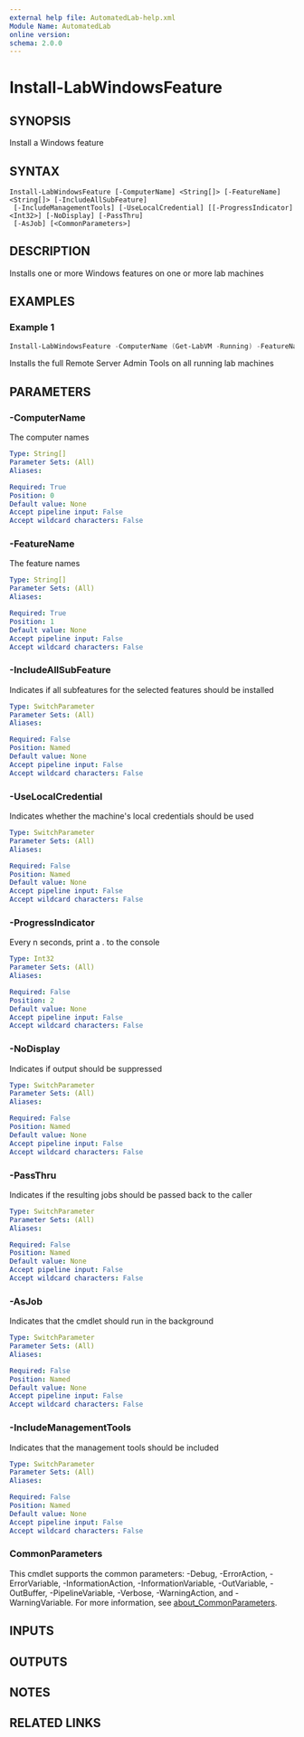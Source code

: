 ```yaml
---
external help file: AutomatedLab-help.xml
Module Name: AutomatedLab
online version:
schema: 2.0.0
---
```


# Install-LabWindowsFeature

## SYNOPSIS
Install a Windows feature

## SYNTAX

```
Install-LabWindowsFeature [-ComputerName] <String[]> [-FeatureName] <String[]> [-IncludeAllSubFeature]
 [-IncludeManagementTools] [-UseLocalCredential] [[-ProgressIndicator] <Int32>] [-NoDisplay] [-PassThru]
 [-AsJob] [<CommonParameters>]
```

## DESCRIPTION
Installs one or more Windows features on one or more lab machines

## EXAMPLES

### Example 1


```powershell
Install-LabWindowsFeature -ComputerName (Get-LabVM -Running) -FeatureName RSAT -IncludeAllSubFeature
```

Installs the full Remote Server Admin Tools on all running lab machines

## PARAMETERS

### -ComputerName
The computer names

```yaml
Type: String[]
Parameter Sets: (All)
Aliases:

Required: True
Position: 0
Default value: None
Accept pipeline input: False
Accept wildcard characters: False
```

### -FeatureName
The feature names

```yaml
Type: String[]
Parameter Sets: (All)
Aliases:

Required: True
Position: 1
Default value: None
Accept pipeline input: False
Accept wildcard characters: False
```

### -IncludeAllSubFeature
Indicates if all subfeatures for the selected features should be installed

```yaml
Type: SwitchParameter
Parameter Sets: (All)
Aliases:

Required: False
Position: Named
Default value: None
Accept pipeline input: False
Accept wildcard characters: False
```

### -UseLocalCredential
Indicates whether the machine's local credentials should be used

```yaml
Type: SwitchParameter
Parameter Sets: (All)
Aliases:

Required: False
Position: Named
Default value: None
Accept pipeline input: False
Accept wildcard characters: False
```

### -ProgressIndicator
Every n seconds, print a . to the console

```yaml
Type: Int32
Parameter Sets: (All)
Aliases:

Required: False
Position: 2
Default value: None
Accept pipeline input: False
Accept wildcard characters: False
```

### -NoDisplay
Indicates if output should be suppressed

```yaml
Type: SwitchParameter
Parameter Sets: (All)
Aliases:

Required: False
Position: Named
Default value: None
Accept pipeline input: False
Accept wildcard characters: False
```

### -PassThru
Indicates if the resulting jobs should be passed back to the caller

```yaml
Type: SwitchParameter
Parameter Sets: (All)
Aliases:

Required: False
Position: Named
Default value: None
Accept pipeline input: False
Accept wildcard characters: False
```

### -AsJob
Indicates that the cmdlet should run in the background

```yaml
Type: SwitchParameter
Parameter Sets: (All)
Aliases:

Required: False
Position: Named
Default value: None
Accept pipeline input: False
Accept wildcard characters: False
```

### -IncludeManagementTools
Indicates that the management tools should be included

```yaml
Type: SwitchParameter
Parameter Sets: (All)
Aliases:

Required: False
Position: Named
Default value: None
Accept pipeline input: False
Accept wildcard characters: False
```

### CommonParameters
This cmdlet supports the common parameters: -Debug, -ErrorAction, -ErrorVariable, -InformationAction, -InformationVariable, -OutVariable, -OutBuffer, -PipelineVariable, -Verbose, -WarningAction, and -WarningVariable. For more information, see [about_CommonParameters](http://go.microsoft.com/fwlink/?LinkID=113216).

## INPUTS

## OUTPUTS

## NOTES

## RELATED LINKS
